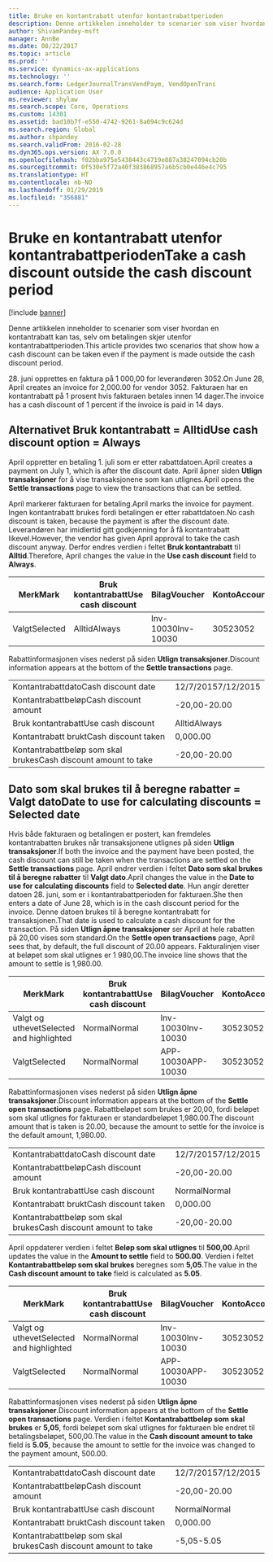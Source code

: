 ```yaml
---
title: Bruke en kontantrabatt utenfor kontantrabattperioden
description: Denne artikkelen inneholder to scenarier som viser hvordan en kontantrabatt kan tas, selv om betalingen skjer utenfor kontantrabattperioden.
author: ShivamPandey-msft
manager: AnnBe
ms.date: 08/22/2017
ms.topic: article
ms.prod: ''
ms.service: dynamics-ax-applications
ms.technology: ''
ms.search.form: LedgerJournalTransVendPaym, VendOpenTrans
audience: Application User
ms.reviewer: shylaw
ms.search.scope: Core, Operations
ms.custom: 14301
ms.assetid: bad10b7f-e550-4742-9261-8a094c9c624d
ms.search.region: Global
ms.author: shpandey
ms.search.validFrom: 2016-02-28
ms.dyn365.ops.version: AX 7.0.0
ms.openlocfilehash: f02bba975e5438443c4719e887a38247094cb20b
ms.sourcegitcommit: 0f530e5f72a40f383868957a6b5cb0e446e4c795
ms.translationtype: HT
ms.contentlocale: nb-NO
ms.lasthandoff: 01/29/2019
ms.locfileid: "356881"
---
```

# <a name="take-a-cash-discount-outside-the-cash-discount-period"></a><span data-ttu-id="23dbb-103">Bruke en kontantrabatt utenfor kontantrabattperioden</span><span class="sxs-lookup"><span data-stu-id="23dbb-103">Take a cash discount outside the cash discount period</span></span>

[!include [banner](../includes/banner.md)]

<span data-ttu-id="23dbb-104">Denne artikkelen inneholder to scenarier som viser hvordan en kontantrabatt kan tas, selv om betalingen skjer utenfor kontantrabattperioden.</span><span class="sxs-lookup"><span data-stu-id="23dbb-104">This article provides two scenarios that show how a cash discount can be taken even if the payment is made outside the cash discount period.</span></span>

<span data-ttu-id="23dbb-105">28. juni opprettes en faktura på 1 000,00 for leverandøren 3052.</span><span class="sxs-lookup"><span data-stu-id="23dbb-105">On June 28, April creates an invoice for 2,000.00 for vendor 3052.</span></span> <span data-ttu-id="23dbb-106">Fakturaen har en kontantrabatt på 1 prosent hvis fakturaen betales innen 14 dager.</span><span class="sxs-lookup"><span data-stu-id="23dbb-106">The invoice has a cash discount of 1 percent if the invoice is paid in 14 days.</span></span>

## <a name="use-cash-discount-option--always"></a><span data-ttu-id="23dbb-107">Alternativet Bruk kontantrabatt = Alltid</span><span class="sxs-lookup"><span data-stu-id="23dbb-107">Use cash discount option = Always</span></span>
<span data-ttu-id="23dbb-108">April oppretter en betaling 1. juli som er etter rabattdatoen.</span><span class="sxs-lookup"><span data-stu-id="23dbb-108">April creates a payment on July 1, which is after the discount date.</span></span> <span data-ttu-id="23dbb-109">April åpner siden **Utlign transaksjoner** for å vise transaksjonene som kan utlignes.</span><span class="sxs-lookup"><span data-stu-id="23dbb-109">April opens the **Settle transactions** page to view the transactions that can be settled.</span></span> 

<span data-ttu-id="23dbb-110">April markerer fakturaen for betaling.</span><span class="sxs-lookup"><span data-stu-id="23dbb-110">April marks the invoice for payment.</span></span> <span data-ttu-id="23dbb-111">Ingen kontantrabatt brukes fordi betalingen er etter rabattdatoen.</span><span class="sxs-lookup"><span data-stu-id="23dbb-111">No cash discount is taken, because the payment is after the discount date.</span></span> <span data-ttu-id="23dbb-112">Leverandøren har imidlertid gitt godkjenning for å få kontantrabatt likevel.</span><span class="sxs-lookup"><span data-stu-id="23dbb-112">However, the vendor has given April approval to take the cash discount anyway.</span></span> <span data-ttu-id="23dbb-113">Derfor endres verdien i feltet **Bruk kontantrabatt** til **Alltid**.</span><span class="sxs-lookup"><span data-stu-id="23dbb-113">Therefore, April changes the value in the **Use cash discount** field to **Always**.</span></span>

| <span data-ttu-id="23dbb-114">Merk</span><span class="sxs-lookup"><span data-stu-id="23dbb-114">Mark</span></span>     | <span data-ttu-id="23dbb-115">Bruk kontantrabatt</span><span class="sxs-lookup"><span data-stu-id="23dbb-115">Use cash discount</span></span> | <span data-ttu-id="23dbb-116">Bilag</span><span class="sxs-lookup"><span data-stu-id="23dbb-116">Voucher</span></span>   | <span data-ttu-id="23dbb-117">Konto</span><span class="sxs-lookup"><span data-stu-id="23dbb-117">Account</span></span> | <span data-ttu-id="23dbb-118">Kontantrabattdato</span><span class="sxs-lookup"><span data-stu-id="23dbb-118">Cash discount date</span></span> | <span data-ttu-id="23dbb-119">Forfallsdato</span><span class="sxs-lookup"><span data-stu-id="23dbb-119">Due date</span></span>  | <span data-ttu-id="23dbb-120">Faktura</span><span class="sxs-lookup"><span data-stu-id="23dbb-120">Invoice</span></span> | <span data-ttu-id="23dbb-121">Beløp i transaksjonsvaluta</span><span class="sxs-lookup"><span data-stu-id="23dbb-121">Amount in transaction currency</span></span> | <span data-ttu-id="23dbb-122">Valuta</span><span class="sxs-lookup"><span data-stu-id="23dbb-122">Currency</span></span> | <span data-ttu-id="23dbb-123">Beløp som skal utlignes</span><span class="sxs-lookup"><span data-stu-id="23dbb-123">Amount to settle</span></span> |
|----------|-------------------|-----------|---------|--------------------|-----------|---------|--------------------------------|----------|------------------|
| <span data-ttu-id="23dbb-124">Valgt</span><span class="sxs-lookup"><span data-stu-id="23dbb-124">Selected</span></span> | <span data-ttu-id="23dbb-125">Alltid</span><span class="sxs-lookup"><span data-stu-id="23dbb-125">Always</span></span>            | <span data-ttu-id="23dbb-126">Inv-10030</span><span class="sxs-lookup"><span data-stu-id="23dbb-126">Inv-10030</span></span> | <span data-ttu-id="23dbb-127">3052</span><span class="sxs-lookup"><span data-stu-id="23dbb-127">3052</span></span>    | <span data-ttu-id="23dbb-128">28/6/2015</span><span class="sxs-lookup"><span data-stu-id="23dbb-128">6/28/2015</span></span>          | <span data-ttu-id="23dbb-129">12/7/2015</span><span class="sxs-lookup"><span data-stu-id="23dbb-129">7/12/2015</span></span> | <span data-ttu-id="23dbb-130">10030</span><span class="sxs-lookup"><span data-stu-id="23dbb-130">10030</span></span>   | <span data-ttu-id="23dbb-131">-2 000,00</span><span class="sxs-lookup"><span data-stu-id="23dbb-131">-2,000.00</span></span>                      | <span data-ttu-id="23dbb-132">USD</span><span class="sxs-lookup"><span data-stu-id="23dbb-132">USD</span></span>      | <span data-ttu-id="23dbb-133">-1 980,00</span><span class="sxs-lookup"><span data-stu-id="23dbb-133">-1,980.00</span></span>        |

<span data-ttu-id="23dbb-134">Rabattinformasjonen vises nederst på siden **Utlign transaksjoner**.</span><span class="sxs-lookup"><span data-stu-id="23dbb-134">Discount information appears at the bottom of the **Settle transactions** page.</span></span>

|                              |           |
|------------------------------|-----------|
| <span data-ttu-id="23dbb-135">Kontantrabattdato</span><span class="sxs-lookup"><span data-stu-id="23dbb-135">Cash discount date</span></span>           | <span data-ttu-id="23dbb-136">12/7/2015</span><span class="sxs-lookup"><span data-stu-id="23dbb-136">7/12/2015</span></span> |
| <span data-ttu-id="23dbb-137">Kontantrabattbeløp</span><span class="sxs-lookup"><span data-stu-id="23dbb-137">Cash discount amount</span></span>         | <span data-ttu-id="23dbb-138">-20,00</span><span class="sxs-lookup"><span data-stu-id="23dbb-138">-20.00</span></span>    |
| <span data-ttu-id="23dbb-139">Bruk kontantrabatt</span><span class="sxs-lookup"><span data-stu-id="23dbb-139">Use cash discount</span></span>            | <span data-ttu-id="23dbb-140">Alltid</span><span class="sxs-lookup"><span data-stu-id="23dbb-140">Always</span></span>    |
| <span data-ttu-id="23dbb-141">Kontantrabatt brukt</span><span class="sxs-lookup"><span data-stu-id="23dbb-141">Cash discount taken</span></span>          | <span data-ttu-id="23dbb-142">0,00</span><span class="sxs-lookup"><span data-stu-id="23dbb-142">0.00</span></span>      |
| <span data-ttu-id="23dbb-143">Kontantrabattbeløp som skal brukes</span><span class="sxs-lookup"><span data-stu-id="23dbb-143">Cash discount amount to take</span></span> | <span data-ttu-id="23dbb-144">-20,00</span><span class="sxs-lookup"><span data-stu-id="23dbb-144">-20.00</span></span>    |

## <a name="date-to-use-for-calculating-discounts--selected-date"></a><span data-ttu-id="23dbb-145">Dato som skal brukes til å beregne rabatter = Valgt dato</span><span class="sxs-lookup"><span data-stu-id="23dbb-145">Date to use for calculating discounts = Selected date</span></span>
<span data-ttu-id="23dbb-146">Hvis både fakturaen og betalingen er postert, kan fremdeles kontantrabatten brukes når transaksjonene utlignes på siden **Utlign transaksjoner**.</span><span class="sxs-lookup"><span data-stu-id="23dbb-146">If both the invoice and the payment have been posted, the cash discount can still be taken when the transactions are settled on the **Settle transactions** page.</span></span> <span data-ttu-id="23dbb-147">April endrer verdien i feltet **Dato som skal brukes til å beregne rabatter** til **Valgt dato**.</span><span class="sxs-lookup"><span data-stu-id="23dbb-147">April changes the value in the **Date to use for calculating discounts** field to **Selected date**.</span></span> <span data-ttu-id="23dbb-148">Hun angir deretter datoen 28. juni, som er i kontantrabattperioden for fakturaen.</span><span class="sxs-lookup"><span data-stu-id="23dbb-148">She then enters a date of June 28, which is in the cash discount period for the invoice.</span></span> <span data-ttu-id="23dbb-149">Denne datoen brukes til å beregne kontantrabatt for transaksjonen.</span><span class="sxs-lookup"><span data-stu-id="23dbb-149">That date is used to calculate a cash discount for the transaction.</span></span> <span data-ttu-id="23dbb-150">På siden **Utlign åpne transaksjoner** ser April at hele rabatten på 20,00 vises som standard.</span><span class="sxs-lookup"><span data-stu-id="23dbb-150">On the **Settle open transactions** page, April sees that, by default, the full discount of 20.00 appears.</span></span> <span data-ttu-id="23dbb-151">Fakturalinjen viser at beløpet som skal utlignes er 1 980,00.</span><span class="sxs-lookup"><span data-stu-id="23dbb-151">The invoice line shows that the amount to settle is 1,980.00.</span></span>

| <span data-ttu-id="23dbb-152">Merk</span><span class="sxs-lookup"><span data-stu-id="23dbb-152">Mark</span></span>                     | <span data-ttu-id="23dbb-153">Bruk kontantrabatt</span><span class="sxs-lookup"><span data-stu-id="23dbb-153">Use cash discount</span></span> | <span data-ttu-id="23dbb-154">Bilag</span><span class="sxs-lookup"><span data-stu-id="23dbb-154">Voucher</span></span>   | <span data-ttu-id="23dbb-155">Konto</span><span class="sxs-lookup"><span data-stu-id="23dbb-155">Account</span></span> | <span data-ttu-id="23dbb-156">Kontantrabattdato</span><span class="sxs-lookup"><span data-stu-id="23dbb-156">Cash discount date</span></span> | <span data-ttu-id="23dbb-157">Forfallsdato</span><span class="sxs-lookup"><span data-stu-id="23dbb-157">Due date</span></span>  | <span data-ttu-id="23dbb-158">Faktura</span><span class="sxs-lookup"><span data-stu-id="23dbb-158">Invoice</span></span> | <span data-ttu-id="23dbb-159">Beløp i transaksjonsvaluta</span><span class="sxs-lookup"><span data-stu-id="23dbb-159">Amount in transaction currency</span></span> | <span data-ttu-id="23dbb-160">Valuta</span><span class="sxs-lookup"><span data-stu-id="23dbb-160">Currency</span></span> | <span data-ttu-id="23dbb-161">Beløp som skal utlignes</span><span class="sxs-lookup"><span data-stu-id="23dbb-161">Amount to settle</span></span> |
|--------------------------|-------------------|-----------|---------|--------------------|-----------|---------|--------------------------------|----------|------------------|
| <span data-ttu-id="23dbb-162">Valgt og uthevet</span><span class="sxs-lookup"><span data-stu-id="23dbb-162">Selected and highlighted</span></span> | <span data-ttu-id="23dbb-163">Normal</span><span class="sxs-lookup"><span data-stu-id="23dbb-163">Normal</span></span>            | <span data-ttu-id="23dbb-164">Inv-10030</span><span class="sxs-lookup"><span data-stu-id="23dbb-164">Inv-10030</span></span> | <span data-ttu-id="23dbb-165">3052</span><span class="sxs-lookup"><span data-stu-id="23dbb-165">3052</span></span>    | <span data-ttu-id="23dbb-166">28/6/2015</span><span class="sxs-lookup"><span data-stu-id="23dbb-166">6/28/2015</span></span>          | <span data-ttu-id="23dbb-167">12/7/2015</span><span class="sxs-lookup"><span data-stu-id="23dbb-167">7/12/2015</span></span> | <span data-ttu-id="23dbb-168">10030</span><span class="sxs-lookup"><span data-stu-id="23dbb-168">10030</span></span>   | <span data-ttu-id="23dbb-169">-2 000,00</span><span class="sxs-lookup"><span data-stu-id="23dbb-169">-2,000.00</span></span>                      | <span data-ttu-id="23dbb-170">USD</span><span class="sxs-lookup"><span data-stu-id="23dbb-170">USD</span></span>      | <span data-ttu-id="23dbb-171">-1 980,00</span><span class="sxs-lookup"><span data-stu-id="23dbb-171">-1,980.00</span></span>        |
| <span data-ttu-id="23dbb-172">Valgt</span><span class="sxs-lookup"><span data-stu-id="23dbb-172">Selected</span></span>                 | <span data-ttu-id="23dbb-173">Normal</span><span class="sxs-lookup"><span data-stu-id="23dbb-173">Normal</span></span>            | <span data-ttu-id="23dbb-174">APP-10030</span><span class="sxs-lookup"><span data-stu-id="23dbb-174">APP-10030</span></span> | <span data-ttu-id="23dbb-175">3052</span><span class="sxs-lookup"><span data-stu-id="23dbb-175">3052</span></span>    | <span data-ttu-id="23dbb-176">15/7/2015</span><span class="sxs-lookup"><span data-stu-id="23dbb-176">7/15/2015</span></span>          | <span data-ttu-id="23dbb-177">15/7/2015</span><span class="sxs-lookup"><span data-stu-id="23dbb-177">7/15/2015</span></span> |         | <span data-ttu-id="23dbb-178">500,00</span><span class="sxs-lookup"><span data-stu-id="23dbb-178">500.00</span></span>                         | <span data-ttu-id="23dbb-179">USD</span><span class="sxs-lookup"><span data-stu-id="23dbb-179">USD</span></span>      | <span data-ttu-id="23dbb-180">500,00</span><span class="sxs-lookup"><span data-stu-id="23dbb-180">500.00</span></span>           |

<span data-ttu-id="23dbb-181">Rabattinformasjonen vises nederst på siden **Utlign åpne transaksjoner**.</span><span class="sxs-lookup"><span data-stu-id="23dbb-181">Discount information appears at the bottom of the **Settle open transactions** page.</span></span> <span data-ttu-id="23dbb-182">Rabattbeløpet som brukes er 20,00, fordi beløpet som skal utlignes for fakturaen er standardbeløpet 1,980.00.</span><span class="sxs-lookup"><span data-stu-id="23dbb-182">The discount amount that is taken is 20.00, because the amount to settle for the invoice is the default amount, 1,980.00.</span></span>

|                              |           |
|------------------------------|-----------|
| <span data-ttu-id="23dbb-183">Kontantrabattdato</span><span class="sxs-lookup"><span data-stu-id="23dbb-183">Cash discount date</span></span>           | <span data-ttu-id="23dbb-184">12/7/2015</span><span class="sxs-lookup"><span data-stu-id="23dbb-184">7/12/2015</span></span> |
| <span data-ttu-id="23dbb-185">Kontantrabattbeløp</span><span class="sxs-lookup"><span data-stu-id="23dbb-185">Cash discount amount</span></span>         | <span data-ttu-id="23dbb-186">-20,00</span><span class="sxs-lookup"><span data-stu-id="23dbb-186">-20.00</span></span>    |
| <span data-ttu-id="23dbb-187">Bruk kontantrabatt</span><span class="sxs-lookup"><span data-stu-id="23dbb-187">Use cash discount</span></span>            | <span data-ttu-id="23dbb-188">Normal</span><span class="sxs-lookup"><span data-stu-id="23dbb-188">Normal</span></span>    |
| <span data-ttu-id="23dbb-189">Kontantrabatt brukt</span><span class="sxs-lookup"><span data-stu-id="23dbb-189">Cash discount taken</span></span>          | <span data-ttu-id="23dbb-190">0,00</span><span class="sxs-lookup"><span data-stu-id="23dbb-190">0.00</span></span>      |
| <span data-ttu-id="23dbb-191">Kontantrabattbeløp som skal brukes</span><span class="sxs-lookup"><span data-stu-id="23dbb-191">Cash discount amount to take</span></span> | <span data-ttu-id="23dbb-192">-20,00</span><span class="sxs-lookup"><span data-stu-id="23dbb-192">-20.00</span></span>    |

<span data-ttu-id="23dbb-193">April oppdaterer verdien i feltet **Beløp som skal utlignes** til **500,00**.</span><span class="sxs-lookup"><span data-stu-id="23dbb-193">April updates the value in the **Amount to settle** field to **500.00**.</span></span> <span data-ttu-id="23dbb-194">Verdien i feltet **Kontantrabattbeløp som skal brukes** beregnes som **5,05**.</span><span class="sxs-lookup"><span data-stu-id="23dbb-194">The value in the **Cash discount amount to take** field is calculated as **5.05**.</span></span>

| <span data-ttu-id="23dbb-195">Merk</span><span class="sxs-lookup"><span data-stu-id="23dbb-195">Mark</span></span>                     | <span data-ttu-id="23dbb-196">Bruk kontantrabatt</span><span class="sxs-lookup"><span data-stu-id="23dbb-196">Use cash discount</span></span> | <span data-ttu-id="23dbb-197">Bilag</span><span class="sxs-lookup"><span data-stu-id="23dbb-197">Voucher</span></span>   | <span data-ttu-id="23dbb-198">Konto</span><span class="sxs-lookup"><span data-stu-id="23dbb-198">Account</span></span> | <span data-ttu-id="23dbb-199">Dato</span><span class="sxs-lookup"><span data-stu-id="23dbb-199">Date</span></span>      | <span data-ttu-id="23dbb-200">Forfallsdato</span><span class="sxs-lookup"><span data-stu-id="23dbb-200">Due date</span></span>  | <span data-ttu-id="23dbb-201">Faktura</span><span class="sxs-lookup"><span data-stu-id="23dbb-201">Invoice</span></span> | <span data-ttu-id="23dbb-202">Beløp i transaksjonsvaluta</span><span class="sxs-lookup"><span data-stu-id="23dbb-202">Amount in transaction currency</span></span> | <span data-ttu-id="23dbb-203">Valuta</span><span class="sxs-lookup"><span data-stu-id="23dbb-203">Currency</span></span> | <span data-ttu-id="23dbb-204">Beløp som skal utlignes</span><span class="sxs-lookup"><span data-stu-id="23dbb-204">Amount to settle</span></span> |
|--------------------------|-------------------|-----------|---------|-----------|-----------|---------|--------------------------------|----------|------------------|
| <span data-ttu-id="23dbb-205">Valgt og uthevet</span><span class="sxs-lookup"><span data-stu-id="23dbb-205">Selected and highlighted</span></span> | <span data-ttu-id="23dbb-206">Normal</span><span class="sxs-lookup"><span data-stu-id="23dbb-206">Normal</span></span>            | <span data-ttu-id="23dbb-207">Inv-10030</span><span class="sxs-lookup"><span data-stu-id="23dbb-207">Inv-10030</span></span> | <span data-ttu-id="23dbb-208">3052</span><span class="sxs-lookup"><span data-stu-id="23dbb-208">3052</span></span>    | <span data-ttu-id="23dbb-209">28/6/2015</span><span class="sxs-lookup"><span data-stu-id="23dbb-209">6/28/2015</span></span> | <span data-ttu-id="23dbb-210">12/7/2015</span><span class="sxs-lookup"><span data-stu-id="23dbb-210">7/12/2015</span></span> | <span data-ttu-id="23dbb-211">10030</span><span class="sxs-lookup"><span data-stu-id="23dbb-211">10030</span></span>   | <span data-ttu-id="23dbb-212">2 000,00</span><span class="sxs-lookup"><span data-stu-id="23dbb-212">2,000.00</span></span>                       | <span data-ttu-id="23dbb-213">USD</span><span class="sxs-lookup"><span data-stu-id="23dbb-213">USD</span></span>      | <span data-ttu-id="23dbb-214">-500,00</span><span class="sxs-lookup"><span data-stu-id="23dbb-214">-500.00</span></span>          |
| <span data-ttu-id="23dbb-215">Valgt</span><span class="sxs-lookup"><span data-stu-id="23dbb-215">Selected</span></span>                 | <span data-ttu-id="23dbb-216">Normal</span><span class="sxs-lookup"><span data-stu-id="23dbb-216">Normal</span></span>            | <span data-ttu-id="23dbb-217">APP-10030</span><span class="sxs-lookup"><span data-stu-id="23dbb-217">APP-10030</span></span> | <span data-ttu-id="23dbb-218">3052</span><span class="sxs-lookup"><span data-stu-id="23dbb-218">3052</span></span>    | <span data-ttu-id="23dbb-219">15/7/2015</span><span class="sxs-lookup"><span data-stu-id="23dbb-219">7/15/2015</span></span> | <span data-ttu-id="23dbb-220">15/7/2015</span><span class="sxs-lookup"><span data-stu-id="23dbb-220">7/15/2015</span></span> |         | <span data-ttu-id="23dbb-221">500,00</span><span class="sxs-lookup"><span data-stu-id="23dbb-221">500.00</span></span>                         | <span data-ttu-id="23dbb-222">USD</span><span class="sxs-lookup"><span data-stu-id="23dbb-222">USD</span></span>      | <span data-ttu-id="23dbb-223">500,00</span><span class="sxs-lookup"><span data-stu-id="23dbb-223">500.00</span></span>           |

<span data-ttu-id="23dbb-224">Rabattinformasjonen vises nederst på siden **Utlign åpne transaksjoner**.</span><span class="sxs-lookup"><span data-stu-id="23dbb-224">Discount information appears at the bottom of the **Settle open transactions** page.</span></span> <span data-ttu-id="23dbb-225">Verdien i feltet **Kontantrabattbeløp som skal brukes** er **5,05**, fordi beløpet som skal utlignes for fakturaen ble endret til betalingsbeløpet, 500,00.</span><span class="sxs-lookup"><span data-stu-id="23dbb-225">The value in the **Cash discount amount to take** field is **5.05**, because the amount to settle for the invoice was changed to the payment amount, 500.00.</span></span>

|                              |           |
|------------------------------|-----------|
| <span data-ttu-id="23dbb-226">Kontantrabattdato</span><span class="sxs-lookup"><span data-stu-id="23dbb-226">Cash discount date</span></span>           | <span data-ttu-id="23dbb-227">12/7/2015</span><span class="sxs-lookup"><span data-stu-id="23dbb-227">7/12/2015</span></span> |
| <span data-ttu-id="23dbb-228">Kontantrabattbeløp</span><span class="sxs-lookup"><span data-stu-id="23dbb-228">Cash discount amount</span></span>         | <span data-ttu-id="23dbb-229">-20,00</span><span class="sxs-lookup"><span data-stu-id="23dbb-229">-20.00</span></span>    |
| <span data-ttu-id="23dbb-230">Bruk kontantrabatt</span><span class="sxs-lookup"><span data-stu-id="23dbb-230">Use cash discount</span></span>            | <span data-ttu-id="23dbb-231">Normal</span><span class="sxs-lookup"><span data-stu-id="23dbb-231">Normal</span></span>    |
| <span data-ttu-id="23dbb-232">Kontantrabatt brukt</span><span class="sxs-lookup"><span data-stu-id="23dbb-232">Cash discount taken</span></span>          | <span data-ttu-id="23dbb-233">0,00</span><span class="sxs-lookup"><span data-stu-id="23dbb-233">0.00</span></span>      |
| <span data-ttu-id="23dbb-234">Kontantrabattbeløp som skal brukes</span><span class="sxs-lookup"><span data-stu-id="23dbb-234">Cash discount amount to take</span></span> | <span data-ttu-id="23dbb-235">-5,05</span><span class="sxs-lookup"><span data-stu-id="23dbb-235">-5.05</span></span>     |





